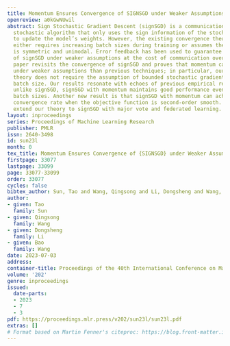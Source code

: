 ```yaml
---
title: Momentum Ensures Convergence of SIGNSGD under Weaker Assumptions
openreview: a0kGwNUwil
abstract: Sign Stochastic Gradient Descent (signSGD) is a communication-efficient
  stochastic algorithm that only uses the sign information of the stochastic gradient
  to update the model’s weights. However, the existing convergence theory of signSGD
  either requires increasing batch sizes during training or assumes the gradient noise
  is symmetric and unimodal. Error feedback has been used to guarantee the convergence
  of signSGD under weaker assumptions at the cost of communication overhead. This
  paper revisits the convergence of signSGD and proves that momentum can remedy signSGD
  under weaker assumptions than previous techniques; in particular, our convergence
  theory does not require the assumption of bounded stochastic gradient or increased
  batch size. Our results resonate with echoes of previous empirical results where,
  unlike signSGD, signSGD with momentum maintains good performance even with small
  batch sizes. Another new result is that signSGD with momentum can achieve an improved
  convergence rate when the objective function is second-order smooth. We further
  extend our theory to signSGD with major vote and federated learning.
layout: inproceedings
series: Proceedings of Machine Learning Research
publisher: PMLR
issn: 2640-3498
id: sun23l
month: 0
tex_title: Momentum Ensures Convergence of {SIGNSGD} under Weaker Assumptions
firstpage: 33077
lastpage: 33099
page: 33077-33099
order: 33077
cycles: false
bibtex_author: Sun, Tao and Wang, Qingsong and Li, Dongsheng and Wang, Bao
author:
- given: Tao
  family: Sun
- given: Qingsong
  family: Wang
- given: Dongsheng
  family: Li
- given: Bao
  family: Wang
date: 2023-07-03
address: 
container-title: Proceedings of the 40th International Conference on Machine Learning
volume: '202'
genre: inproceedings
issued:
  date-parts:
  - 2023
  - 7
  - 3
pdf: https://proceedings.mlr.press/v202/sun23l/sun23l.pdf
extras: []
# Format based on Martin Fenner's citeproc: https://blog.front-matter.io/posts/citeproc-yaml-for-bibliographies/
---
```

